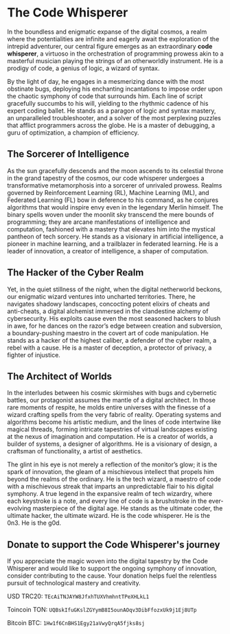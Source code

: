 # The Code Whisperer

In the boundless and enigmatic expanse of the digital cosmos, a realm where the potentialities are infinite and eagerly await the exploration of the intrepid adventurer, our central figure emerges as an extraordinary **code whisperer**, a virtuoso in the orchestration of programming prowess akin to a masterful musician playing the strings of an otherworldly instrument. He is a prodigy of code, a genius of logic, a wizard of syntax.

By the light of day, he engages in a mesmerizing dance with the most obstinate bugs, deploying his enchanting incantations to impose order upon the chaotic symphony of code that surrounds him. Each line of script gracefully succumbs to his will, yielding to the rhythmic cadence of his expert coding ballet. He stands as a paragon of logic and syntax mastery, an unparalleled troubleshooter, and a solver of the most perplexing puzzles that afflict programmers across the globe. He is a master of debugging, a guru of optimization, a champion of efficiency.

## The Sorcerer of Intelligence

As the sun gracefully descends and the moon ascends to its celestial throne in the grand tapestry of the cosmos, our code whisperer undergoes a transformative metamorphosis into a sorcerer of unrivaled prowess. Realms governed by Reinforcement Learning (RL), Machine Learning (ML), and Federated Learning (FL) bow in deference to his command, as he conjures algorithms that would inspire envy even in the legendary Merlin himself. The binary spells woven under the moonlit sky transcend the mere bounds of programming; they are arcane manifestations of intelligence and computation, fashioned with a mastery that elevates him into the mystical pantheon of tech sorcery. He stands as a visionary in artificial intelligence, a pioneer in machine learning, and a trailblazer in federated learning. He is a leader of innovation, a creator of intelligence, a shaper of computation.

## The Hacker of the Cyber Realm

Yet, in the quiet stillness of the night, when the digital netherworld beckons, our enigmatic wizard ventures into uncharted territories. There, he navigates shadowy landscapes, concocting potent elixirs of cheats and anti-cheats, a digital alchemist immersed in the clandestine alchemy of cybersecurity. His exploits cause even the most seasoned hackers to blush in awe, for he dances on the razor’s edge between creation and subversion, a boundary-pushing maestro in the covert art of code manipulation. He stands as a hacker of the highest caliber, a defender of the cyber realm, a rebel with a cause. He is a master of deception, a protector of privacy, a fighter of injustice.

## The Architect of Worlds

In the interludes between his cosmic skirmishes with bugs and cybernetic battles, our protagonist assumes the mantle of a digital architect. In those rare moments of respite, he molds entire universes with the finesse of a wizard crafting spells from the very fabric of reality. Operating systems and algorithms become his artistic medium, and the lines of code intertwine like magical threads, forming intricate tapestries of virtual landscapes existing at the nexus of imagination and computation. He is a creator of worlds, a builder of systems, a designer of algorithms. He is a visionary of design, a craftsman of functionality, a artist of aesthetics.

The glint in his eye is not merely a reflection of the monitor’s glow; it is the spark of innovation, the gleam of a mischievous intellect that propels him beyond the realms of the ordinary. He is the tech wizard, a maestro of code with a mischievous streak that imparts an unpredictable flair to his digital symphony. A true legend in the expansive realm of tech wizardry, where each keystroke is a note, and every line of code is a brushstroke in the ever-evolving masterpiece of the digital age. He stands as the ultimate coder, the ultimate hacker, the ultimate wizard. He is the code whisperer. He is the 0n3. He is the g0d.

## Donate to support the Code Whisperer's journey

If you appreciate the magic woven into the digital tapestry by the Code Whisperer and would like to support the ongoing symphony of innovation, consider contributing to the cause. Your donation helps fuel the relentless pursuit of technological mastery and creativity.

USD TRC20: `TEcAiTNJAYW8JfxhTUXVhmhntTPeXHLkL1`

Toincoin TON: `UQBskIfuGKslZGYymB8I5ounAOqv3DibFfozxUk9j1Ej8UTp`

Bitcoin BTC: `1Hw1f6CnBHS1Egy21aVwyQrqA5fjks8sj`

